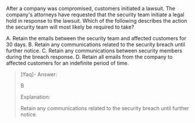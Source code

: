 
After a company was compromised, customers initiated a lawsuit. The company's attorneys have requested that the security team initiate a legal hold in response to the lawsuit. Which of the following describes the action the security team will most likely be required to take? 

A. Retain the emails between the security team and affected customers for 30 days. 
B. Retain any communications related to the security breach until further notice. 
C. Retain any communications between security members during the breach response. 
D. Retain all emails from the company to affected customers for an indefinite period of time.

> [!faq]- Answer: 
> 
> B 
> 
> Explanation: 
> 
> Retain any communications related to the security breach until further notice.

